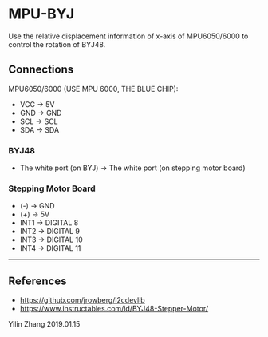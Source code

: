 # MPU-BYJ

Use the relative displacement information of x-axis of MPU6050/6000 to control the rotation of BYJ48.

## Connections

MPU6050/6000 (USE MPU 6000, THE BLUE CHIP):

- VCC -> 5V
- GND -> GND
- SCL -> SCL
- SDA -> SDA

### BYJ48

- The white port (on BYJ) -> The white port (on stepping motor board) 

### Stepping Motor Board

- (-) -> GND
- (+) -> 5V
- INT1 -> DIGITAL 8
- INT2 -> DIGITAL 9
- INT3 -> DIGITAL 10
- INT4 -> DIGITAL 11

---

## References

- https://github.com/jrowberg/i2cdevlib
- https://www.instructables.com/id/BYJ48-Stepper-Motor/

Yilin Zhang 2019.01.15
